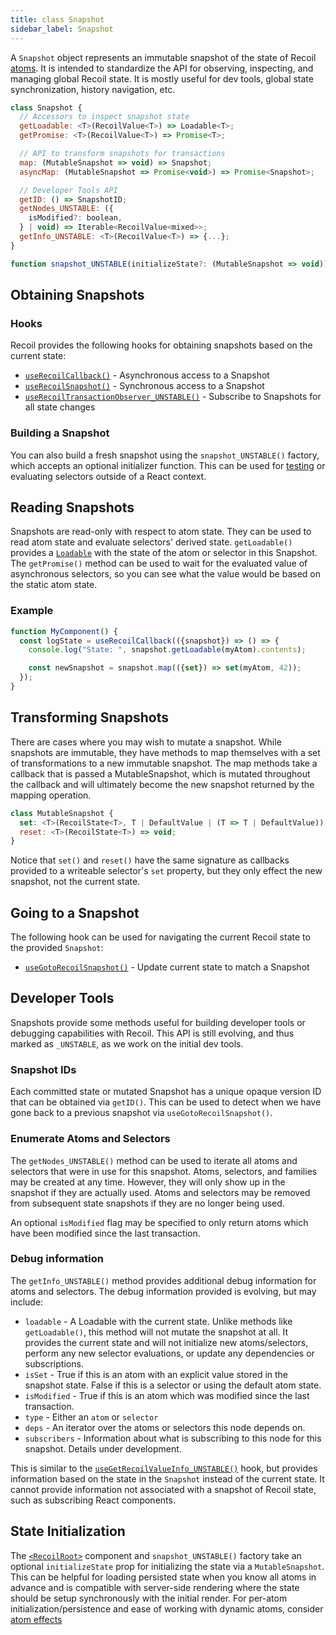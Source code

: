 ```yaml
---
title: class Snapshot
sidebar_label: Snapshot
---
```


A `Snapshot` object represents an immutable snapshot of the state of Recoil [atoms](/docs/api-reference/core/atom).  It is intended to standardize the API for observing, inspecting, and managing global Recoil state.  It is mostly useful for dev tools, global state synchronization, history navigation, etc.

```jsx
class Snapshot {
  // Accessors to inspect snapshot state
  getLoadable: <T>(RecoilValue<T>) => Loadable<T>;
  getPromise: <T>(RecoilValue<T>) => Promise<T>;

  // API to transform snapshots for transactions
  map: (MutableSnapshot => void) => Snapshot;
  asyncMap: (MutableSnapshot => Promise<void>) => Promise<Snapshot>;

  // Developer Tools API
  getID: () => SnapshotID;
  getNodes_UNSTABLE: ({
    isModified?: boolean,
  } | void) => Iterable<RecoilValue<mixed>>;
  getInfo_UNSTABLE: <T>(RecoilValue<T>) => {...};
}

function snapshot_UNSTABLE(initializeState?: (MutableSnapshot => void)): Snapshot
```

## Obtaining Snapshots

### Hooks

Recoil provides the following hooks for obtaining snapshots based on the current state:

- [`useRecoilCallback()`](/docs/api-reference/core/useRecoilCallback) - Asynchronous access to a Snapshot
- [`useRecoilSnapshot()`](/docs/api-reference/core/useRecoilSnapshot) - Synchronous access to a Snapshot
- [`useRecoilTransactionObserver_UNSTABLE()`](/docs/api-reference/core/useRecoilTransactionObserver) - Subscribe to Snapshots for all state changes

### Building a Snapshot

You can also build a fresh snapshot using the `snapshot_UNSTABLE()` factory, which accepts an optional initializer function.  This can be used for [testing](/docs/guides/testing) or evaluating selectors outside of a React context.

## Reading Snapshots

Snapshots are read-only with respect to atom state.  They can be used to read atom state and evaluate selectors' derived state.  `getLoadable()` provides a [`Loadable`](/docs/api-reference/core/Loadable) with the state of the atom or selector in this Snapshot.  The `getPromise()` method can be used to wait for the evaluated value of asynchronous selectors, so you can see what the value would be based on the static atom state.

### Example

```jsx
function MyComponent() {
  const logState = useRecoilCallback(({snapshot}) => () => {
    console.log("State: ", snapshot.getLoadable(myAtom).contents);

    const newSnapshot = snapshot.map(({set}) => set(myAtom, 42));
  });
}
```

## Transforming Snapshots

There are cases where you may wish to mutate a snapshot.  While snapshots are immutable, they have methods to map themselves with a set of transformations to a new immutable snapshot.  The map methods take a callback that is passed a MutableSnapshot, which is mutated throughout the callback and will ultimately become the new snapshot returned by the mapping operation.

```jsx
class MutableSnapshot {
  set: <T>(RecoilState<T>, T | DefaultValue | (T => T | DefaultValue)) => void;
  reset: <T>(RecoilState<T>) => void;
}
```

Notice that `set()` and `reset()` have the same signature as callbacks provided to a writeable selector's `set` property, but they only effect the new snapshot, not the current state.

## Going to a Snapshot

The following hook can be used for navigating the current Recoil state to the provided `Snapshot`:
- [`useGotoRecoilSnapshot()`](/docs/api-reference/core/useGotoRecoilSnapshot) - Update current state to match a Snapshot


## Developer Tools

Snapshots provide some methods useful for building developer tools or debugging capabilities with Recoil.  This API is still evolving, and thus marked as `_UNSTABLE`, as we work on the initial dev tools.

### Snapshot IDs

Each committed state or mutated Snapshot has a unique opaque version ID that can be obtained via `getID()`. This can be used to detect when we have gone back to a previous snapshot via `useGotoRecoilSnapshot()`.

### Enumerate Atoms and Selectors

The `getNodes_UNSTABLE()` method can be used to iterate all atoms and selectors that were in use for this snapshot.  Atoms, selectors, and families may be created at any time.  However, they will only show up in the snapshot if they are actually used.  Atoms and selectors may be removed from subsequent state snapshots if they are no longer being used.

An optional `isModified` flag may be specified to only return atoms which have been modified since the last transaction.

### Debug information

The `getInfo_UNSTABLE()` method provides additional debug information for atoms and selectors.  The debug information provided is evolving, but may include:

* `loadable` - A Loadable with the current state.  Unlike methods like `getLoadable()`, this method will not mutate the snapshot at all.  It provides the current state and will not initialize new atoms/selectors, perform any new selector evaluations, or update any dependencies or subscriptions.
* `isSet` - True if this is an atom with an explicit value stored in the snapshot state.  False if this is a selector or using the default atom state.
* `isModified` - True if this is an atom which was modified since the last transaction.
* `type` - Either an `atom` or `selector`
* `deps` - An iterator over the atoms or selectors this node depends on.
* `subscribers` - Information about what is subscribing to this node for this snapshot.  Details under development.

This is similar to the [`useGetRecoilValueInfo_UNSTABLE()`](/docs/api-reference/core/useGetRecoilValueInfo) hook, but provides information based on the state in the `Snapshot` instead of the current state.  It cannot provide information not associated with a snapshot of Recoil state, such as subscribing React components.

## State Initialization

The [`<RecoilRoot>`](/docs/api-reference/core/RecoilRoot) component and `snapshot_UNSTABLE()` factory take an optional `initializeState` prop for initializing the state via a `MutableSnapshot`.  This can be helpful for loading persisted state when you know all atoms in advance and is compatible with server-side rendering where the state should be setup synchronously with the initial render.  For per-atom initialization/persistence and ease of working with dynamic atoms, consider [atom effects](/docs/guides/atom-effects)
